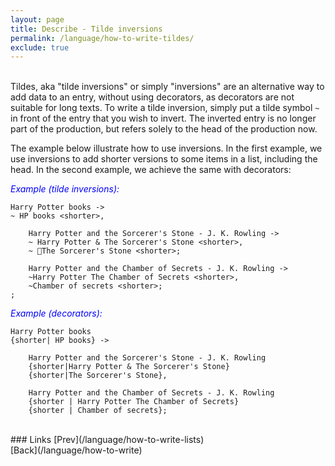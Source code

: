 ```yaml
---
layout: page
title: Describe - Tilde inversions
permalink: /language/how-to-write-tildes/
exclude: true
---
```

<br>Tildes, aka "tilde inversions" or simply "inversions" are an alternative way to add data to an entry, without using decorators, as decorators are not suitable for long texts.  To write a tilde inversion, simply put a tilde symbol ```~``` in front of the entry that you wish to invert. The inverted entry is no longer part of the production, but refers solely to the head of the production now.


The example below illustrate how to use inversions. In the first example, we use inversions to add shorter versions to some items in a list, including the head. In the second example, we achieve the same with decorators:


<span style="color:blue">_Example (tilde inversions):_</span>
```
Harry Potter books ->
~ HP books <shorter>,

	Harry Potter and the Sorcerer's Stone - J. K. Rowling ->
	~ Harry Potter & The Sorcerer's Stone <shorter>,
	~ The Sorcerer's Stone <shorter>;

	Harry Potter and the Chamber of Secrets - J. K. Rowling ->
	~Harry Potter The Chamber of Secrets <shorter>,
	~Chamber of secrets <shorter>;
;

```
<span style="color:blue">_Example (decorators):_</span>
```
Harry Potter books
{shorter| HP books} ->

	Harry Potter and the Sorcerer's Stone - J. K. Rowling
	{shorter|Harry Potter & The Sorcerer's Stone}
	{shorter|The Sorcerer's Stone},

	Harry Potter and the Chamber of Secrets - J. K. Rowling
	{shorter | Harry Potter The Chamber of Secrets}
	{shorter | Chamber of secrets};

```

<br>
### Links
[Prev](/language/how-to-write-lists)<br>
[Back](/language/how-to-write)
